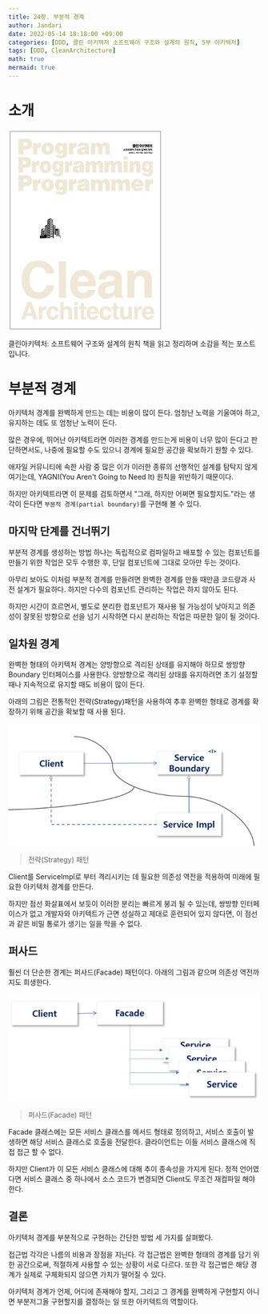 ```yaml
---
title: 24장. 부분적 경계
author: Jandari
date: 2022-05-14 18:18:00 +09:00
categories: [DDD, 클린 아키텍처 소프트웨어 구조와 설계의 원칙, 5부 아키텍처]
tags: [DDD, CleanArchitecture]
math: true
mermaid: true
---
```


# 소개

![image](/assets/img/post/2022-05-14-PPPCleanArchitecture_ch24/1.jpg)

클린아키텍처: 소프트웨어 구조와 설계의 원칙 책을 읽고 정리하며 소감을 적는 포스트입니다.

# 부분적 경계

아키텍처 경계를 완벽하게 만드는 데는 비용이 많이 든다. 엄청난 노력을 기울여야 하고, 유지하는 데도 또 엄청난 노력이 든다.

많은 경우에, 뛰어난 아키텍트라면 이러한 경계를 만드는게 비용이 너무 많이 든다고 판단하면서도, 나중에 필요할 수도 있으니 경계에 필요한 공간을 확보하기 원할 수 있다.

애자일 커뮤니티에 속한 사람 중 많은 이가 이러한 종류의 선행적인 설계를 탐탁지 않게 여기는데, YAGNI(You Aren't Going to Need It) 원칙을 위반하기 때문이다.

하지만 아키텍트라면 이 문제를 검토하면서 "그래, 하지만 어쩌면 필요할지도."라는 생각이 든다면 `부분적 경계(partial boundary)`를 구현해 볼 수 있다.

## 마지막 단계를 건너뛰기

부분적 경계를 생성하는 방법 하나는 독립적으로 컴파일하고 배포할 수 있는 컴포넌트를 만들기 위한 작업은 모두 수행한 후, 단일 컴포넌트에 그대로 모아만 두는 것이다. 

아무리 보아도 이처럼 부분적 경계를 만들려면 완벽한 경계를 만들 때만큼 코드량과 사전 설계가 필요하다. 하지만 다수의 컴포넌트 관리하는 작업은 하지 않아도 된다.

하지만 시간이 흐르면서, 별도로 분리한 컴포넌트가 재사용 될 가능성이 낮아지고 의존성이 잘못된 방향으로 선을 넘기 시작하면 다시 분리하는 작업은 따문한 일이 될 것이다.

## 일차원 경계

완벽한 형태의 아키텍처 경계는 양방향으로 격리된 상태를 유지해야 하므로 쌍방향 Boundary 인터페이스를 사용한다. 양방향으로 격리된 상태를 유지하려면 초기 설정할 때나 지속적으로 유지할 때도 비용이 많이 든다.

아래의 그림은 전통적인 전략(Strategy)패턴을 사용하여 추후 완벽한 형태로 경계를 확장하기 위해 공간을 확보할 때 사용 된다.

![image](/assets/img/post/2022-05-14-PPPCleanArchitecture_ch24/2.jpg)
> 전략(Strategy) 패턴

Client를 ServiceImpl로 부터 격리시키는 데 필요한 의존성 역전을 적용하여 미래에 필요한 아키텍처 경계를 만든다.

하지만 점선 화살표에서 보듯이 이러한 분리는 빠르게 붕괴 될 수 있는데, 쌍방향 인터페이스가 없고 개발자와 아키텍트가 근면 성실하고 제대로 훈련되어 있지 않다면, 이 점선과 같은 비밀 통로가 생기는 일을 막을 수 없다.

## 퍼사드

훨씬 더 단순한 경계는 퍼사드(Facade) 패턴이다. 아래의 그림과 같으며 의존성 역전까지도 희생한다.

![image](/assets/img/post/2022-05-14-PPPCleanArchitecture_ch24/3.jpg)
> 퍼사드(Facade) 패턴

Facade 클래스에는 모든 서비스 클래스를 메서드 형태로 정의하고, 서비스 호출이 발생하면 해당 서비스 클래스로 호출을 전달한다. 클라이언트는 이들 서비스 클래스에 직접 접근 할 수 없다.

하지만 Client가 이 모든 서비스 클래스에 대해 추이 종속성을 가지게 된다. 정적 언어였다면 서비스 클래스 중 하나에서 소스 코드가 변경되면 Client도 무조건 재컴파일 해야 한다.

## 결론

아키텍처 경계를 부분적으로 구현하는 간단한 방법 세 가지를 살펴봤다. 

접근법 각각은 나름의 비용과 장점을 지닌다. 각 접근법은 완벽한 형태의 경계를 담기 위한 공간으로써, 적절하게 사용할 수 있는 상황이 서로 다르다. 또한 각 접근법은 해당 경계가 실제로 구체화되지 않으면 가치가 떨어질 수 있다.

아키텍처 경계가 언제, 어디에 존재해야 할지, 그리고 그 경계를 완벽하게 구현할지 아니면 부분저그올 구현할지를 결정하는 일 또한 아키텍트의 역할이다.

